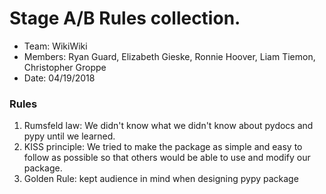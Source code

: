 # Stage A/B Rules collection.

* Team: WikiWiki
* Members: Ryan Guard, Elizabeth Gieske, Ronnie Hoover, Liam Tiemon, Christopher Groppe 
* Date: 04/19/2018

### Rules

1. Rumsfeld law: We didn't know what we didn't know about pydocs and pypy until we learned. 
2. KISS principle: We tried to make the package as simple and easy to follow as possible so that others would be able to use and modify our package.
3. Golden Rule: kept audience in mind when designing pypy package